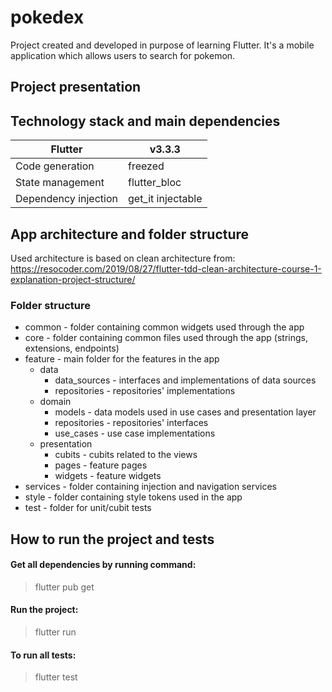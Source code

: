 # pokedex

Project created and developed in purpose of learning Flutter. It's a mobile
application which allows users to search for pokemon.

## Project presentation

## Technology stack and main dependencies
| Flutter  | v3.3.3  |
| ------------- | ------------- |
| Code generation  | freezed |
| State management | flutter_bloc |
| Dependency injection | get_it injectable |


## App architecture and folder structure
Used architecture is based on clean architecture from: https://resocoder.com/2019/08/27/flutter-tdd-clean-architecture-course-1-explanation-project-structure/

### Folder structure

- common - folder containing common widgets used through the app
- core - folder containing common files used through the app (strings, extensions, endpoints)
- feature - main folder for the features in the app
  - data
      - data_sources - interfaces and implementations of data sources
      - repositories - repositories' implementations
  - domain
    - models - data models used in use cases and presentation layer
    - repositories - repositories' interfaces
    - use_cases - use case implementations
  - presentation
    - cubits - cubits related to the views
    - pages - feature pages
    - widgets - feature widgets
- services - folder containing injection and navigation services
- style - folder containing style tokens used in the app
- test - folder for unit/cubit tests

## How to run the project and tests

#### Get all dependencies by running command:

> flutter pub get

#### Run the project:

> flutter run 

#### To run all tests:

> flutter test
